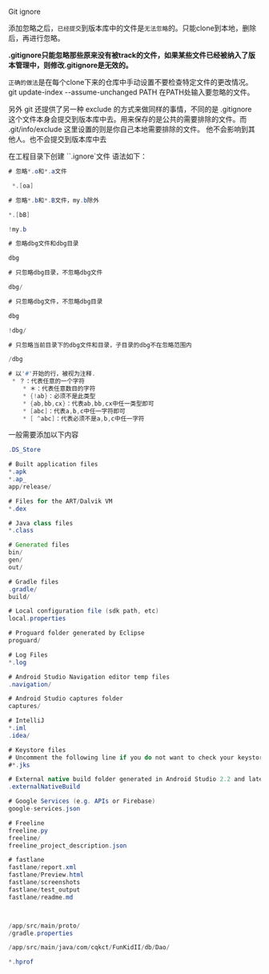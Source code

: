 Git ignore

添加忽略之后，`已经提交`到版本库中的文件是`无法忽略`的。只能clone到本地，删除后，再进行忽略。

**.gitignore只能忽略那些原来没有被track的文件，如果某些文件已经被纳入了版本管理中，则修改.gitignore是无效的。**

 `正确的做法`是在每个clone下来的仓库中手动设置不要检查特定文件的更改情况。
 git update-index --assume-unchanged PATH    在PATH处输入要忽略的文件。

 另外 git 还提供了另一种 exclude 的方式来做同样的事情，不同的是 .gitignore 这个文件本身会提交到版本库中去。用来保存的是公共的需要排除的文件。而 .git/info/exclude 这里设置的则是你自己本地需要排除的文件。 他不会影响到其他人。也不会提交到版本库中去



在工程目录下创建 ``.ignore`文件 语法如下：

```java
# 忽略*.o和*.a文件

 *.[oa]

# 忽略*.b和*.B文件，my.b除外

*.[bB]

!my.b

# 忽略dbg文件和dbg目录

dbg

# 只忽略dbg目录，不忽略dbg文件

dbg/

# 只忽略dbg文件，不忽略dbg目录

dbg

!dbg/

# 只忽略当前目录下的dbg文件和目录，子目录的dbg不在忽略范围内

/dbg

# 以'#'开始的行，被视为注释.
 * ？：代表任意的一个字符
    * ＊：代表任意数目的字符
    * {!ab}：必须不是此类型
    * {ab,bb,cx}：代表ab,bb,cx中任一类型即可
    * [abc]：代表a,b,c中任一字符即可
    * [ ^abc]：代表必须不是a,b,c中任一字符
```

一般需要添加以下内容

```java
.DS_Store

# Built application files
*.apk
*.ap_
app/release/

# Files for the ART/Dalvik VM
*.dex

# Java class files
*.class

# Generated files
bin/
gen/
out/

# Gradle files
.gradle/
build/

# Local configuration file (sdk path, etc)
local.properties

# Proguard folder generated by Eclipse
proguard/

# Log Files
*.log

# Android Studio Navigation editor temp files
.navigation/

# Android Studio captures folder
captures/

# IntelliJ
*.iml
.idea/

# Keystore files
# Uncomment the following line if you do not want to check your keystore files in.
#*.jks

# External native build folder generated in Android Studio 2.2 and later
.externalNativeBuild

# Google Services (e.g. APIs or Firebase)
google-services.json

# Freeline
freeline.py
freeline/
freeline_project_description.json

# fastlane
fastlane/report.xml
fastlane/Preview.html
fastlane/screenshots
fastlane/test_output
fastlane/readme.md



/app/src/main/proto/
/gradle.properties

/app/src/main/java/com/cqkct/FunKidII/db/Dao/

*.hprof


```

